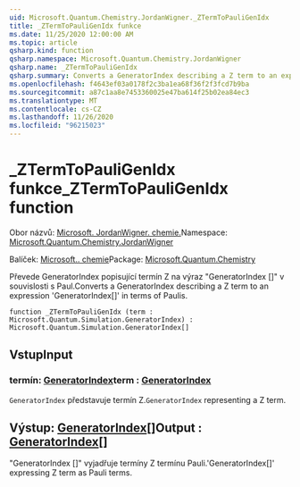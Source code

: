 ```yaml
---
uid: Microsoft.Quantum.Chemistry.JordanWigner._ZTermToPauliGenIdx
title: _ZTermToPauliGenIdx funkce
ms.date: 11/25/2020 12:00:00 AM
ms.topic: article
qsharp.kind: function
qsharp.namespace: Microsoft.Quantum.Chemistry.JordanWigner
qsharp.name: _ZTermToPauliGenIdx
qsharp.summary: Converts a GeneratorIndex describing a Z term to an expression 'GeneratorIndex[]' in terms of Paulis.
ms.openlocfilehash: f4643ef03a0178f2c3ba1ea68f36f2f3fcd7b9ba
ms.sourcegitcommit: a87c1aa8e7453360025e47ba614f25b02ea84ec3
ms.translationtype: MT
ms.contentlocale: cs-CZ
ms.lasthandoff: 11/26/2020
ms.locfileid: "96215023"
---
```

# <a name="_ztermtopauligenidx-function"></a><span data-ttu-id="91b13-102">_ZTermToPauliGenIdx funkce</span><span class="sxs-lookup"><span data-stu-id="91b13-102">_ZTermToPauliGenIdx function</span></span>

<span data-ttu-id="91b13-103">Obor názvů: [Microsoft. JordanWigner. chemie.](xref:Microsoft.Quantum.Chemistry.JordanWigner)</span><span class="sxs-lookup"><span data-stu-id="91b13-103">Namespace: [Microsoft.Quantum.Chemistry.JordanWigner](xref:Microsoft.Quantum.Chemistry.JordanWigner)</span></span>

<span data-ttu-id="91b13-104">Balíček: [Microsoft.. chemie](https://nuget.org/packages/Microsoft.Quantum.Chemistry)</span><span class="sxs-lookup"><span data-stu-id="91b13-104">Package: [Microsoft.Quantum.Chemistry](https://nuget.org/packages/Microsoft.Quantum.Chemistry)</span></span>


<span data-ttu-id="91b13-105">Převede GeneratorIndex popisující termín Z na výraz "GeneratorIndex []" v souvislosti s Paul.</span><span class="sxs-lookup"><span data-stu-id="91b13-105">Converts a GeneratorIndex describing a Z term to an expression 'GeneratorIndex[]' in terms of Paulis.</span></span>

```qsharp
function _ZTermToPauliGenIdx (term : Microsoft.Quantum.Simulation.GeneratorIndex) : Microsoft.Quantum.Simulation.GeneratorIndex[]
```


## <a name="input"></a><span data-ttu-id="91b13-106">Vstup</span><span class="sxs-lookup"><span data-stu-id="91b13-106">Input</span></span>

### <a name="term--generatorindex"></a><span data-ttu-id="91b13-107">termín: [GeneratorIndex](xref:Microsoft.Quantum.Simulation.GeneratorIndex)</span><span class="sxs-lookup"><span data-stu-id="91b13-107">term : [GeneratorIndex](xref:Microsoft.Quantum.Simulation.GeneratorIndex)</span></span>

<span data-ttu-id="91b13-108">`GeneratorIndex` představuje termín Z.</span><span class="sxs-lookup"><span data-stu-id="91b13-108">`GeneratorIndex` representing a Z term.</span></span>



## <a name="output--generatorindex"></a><span data-ttu-id="91b13-109">Výstup: [GeneratorIndex](xref:Microsoft.Quantum.Simulation.GeneratorIndex)[]</span><span class="sxs-lookup"><span data-stu-id="91b13-109">Output : [GeneratorIndex](xref:Microsoft.Quantum.Simulation.GeneratorIndex)[]</span></span>

<span data-ttu-id="91b13-110">"GeneratorIndex []" vyjadřuje termíny Z termínu Pauli.</span><span class="sxs-lookup"><span data-stu-id="91b13-110">'GeneratorIndex[]' expressing Z term as Pauli terms.</span></span>
